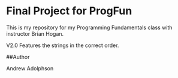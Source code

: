 # Final Project for ProgFun

This is my repository for my Programming Fundamentals class with instructor Brian Hogan.

V2.0 Features the strings in the correct order.

##Author

Andrew Adolphson

